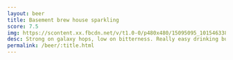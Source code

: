 ```yaml
---
layout: beer
title: Basement brew house sparkling
score: 7.5
img: https://scontent.xx.fbcdn.net/v/t1.0-0/p480x480/15095095_10154633843283745_1240876872041420459_n.jpg?oh=ce13118fff8c3d42fb01c73ac5d4a508&oe=5910E195
desc: Strong on galaxy hops, low on bitterness. Really easy drinking but in no way plain
permalink: /beer/:title.html
---
```


